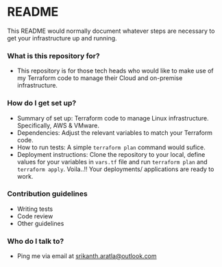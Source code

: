 # README #

This README would normally document whatever steps are necessary to get your infrastructure up and running.

### What is this repository for? ###

* This repository is for those tech heads who would like to make use of my Terraform code to manage their Cloud and on-premise infrastructure.

### How do I get set up? ###

* Summary of set up: Terraform code to manage Linux infrastructure. Specifically, AWS & VMware.
* Dependencies: Adjust the relevant variables to match your Terraform code.
* How to run tests: A simple ```terraform plan``` command would sufice.
* Deployment instructions: Clone the repository to your local, define values for your variables in ```vars.tf``` file and run ```terraform plan``` and ```terraform apply```. Voila..!! Your deployments/ applications are ready to work.

### Contribution guidelines ###

* Writing tests
* Code review
* Other guidelines

### Who do I talk to? ###

* Ping me via email at srikanth.aratla@outlook.com